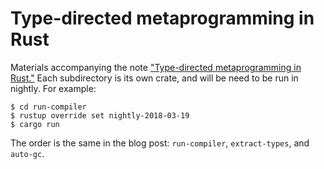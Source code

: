 # Type-directed metaprogramming in Rust

Materials accompanying the note ["Type-directed metaprogramming in Rust."](http://willcrichton.net/notes/type-directed-metaprogramming-in-rust/) Each subdirectory is its own crate, and will be need to be run in nightly. For example:

```
$ cd run-compiler
$ rustup override set nightly-2018-03-19
$ cargo run
```

The order is the same in the blog post: `run-compiler`, `extract-types`, and `auto-gc`.
